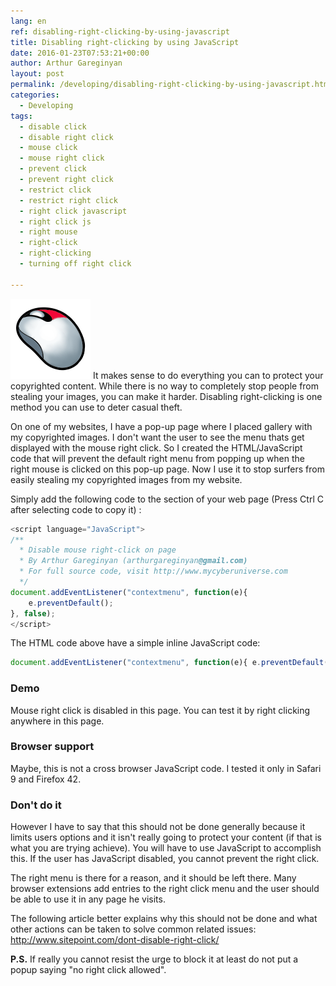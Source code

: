 ```yaml
---
lang: en
ref: disabling-right-clicking-by-using-javascript
title: Disabling right-clicking by using JavaScript
date: 2016-01-23T07:53:21+00:00
author: Arthur Gareginyan
layout: post
permalink: /developing/disabling-right-clicking-by-using-javascript.html
categories:
  - Developing
tags:
  - disable click
  - disable right click
  - mouse click
  - mouse right click
  - prevent click
  - prevent right click
  - restrict click
  - restrict right click
  - right click javascript
  - right click js
  - right mouse
  - right-click
  - right-clicking
  - turning off right click

---
```


![thumb](/images/mouse-right-click.png)
It makes sense to do everything you can to protect your copyrighted content. While there is no way to completely stop people from stealing your images, you can make it harder. Disabling right-clicking is one method you can use to deter casual theft.


On one of my websites, I have a pop-up page where I placed gallery with my copyrighted images. I don't want the user to see the menu thats get displayed with the mouse right click. So I created the HTML/JavaScript code that will prevent the default right menu from popping up when the right mouse is clicked on this pop-up page. Now I use it to stop surfers from easily stealing my copyrighted images from my website.

Simply add the following code to the <BODY> section of your web page (Press Ctrl C after selecting code to copy it) :

```js
<script language="JavaScript">
/**
  * Disable mouse right-click on page
  * By Arthur Gareginyan (arthurgareginyan@gmail.com)
  * For full source code, visit http://www.mycyberuniverse.com
  */
document.addEventListener("contextmenu", function(e){
    e.preventDefault();
}, false);
</script>
```

The HTML code above have a simple inline JavaScript code:

```js
document.addEventListener("contextmenu", function(e){ e.preventDefault(); }, false);
```


### Demo

Mouse right click is disabled in this page. You can test it by right clicking anywhere in this page.


### Browser support

Maybe, this is not a cross browser JavaScript code. I tested it only in Safari 9 and Firefox 42.


### Don't do it

However I have to say that this should not be done generally because it limits users options and it isn't really going to protect your content (if that is what you are trying achieve). You will have to use JavaScript to accomplish this. If the user has JavaScript disabled, you cannot prevent the right click.

The right menu is there for a reason, and it should be left there. Many browser extensions add entries to the right click menu and the user should be able to use it in any page he visits.

The following article better explains why this should not be done and what other actions can be taken to solve common related issues: <a href="http://www.sitepoint.com/dont-disable-right-click/" target="_blank">http://www.sitepoint.com/dont-disable-right-click/</a>

**P.S.**
If really you cannot resist the urge to block it at least do not put a popup saying "no right click allowed".

<script language="JavaScript">
/**
  * Disable mouse right-click on page
  * By Arthur Gareginyan (arthurgareginyan@gmail.com)
  * For full source code, visit http://www.mycyberuniverse.com
  */
document.addEventListener("contextmenu", function(e){
    e.preventDefault();
}, false);
</script>
